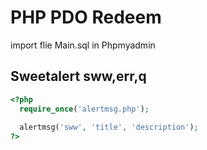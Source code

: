 # PHP PDO Redeem
import flie Main.sql in Phpmyadmin
## Sweetalert sww,err,q
```php
<?php
  require_once('alertmsg.php');
  
  alertmsg('sww', 'title', 'description');
?>
```
